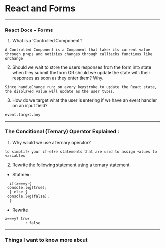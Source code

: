 # React and Forms 
***

### React Docs - Forms :

1. What is a ‘Controlled Component’?
```
A Controlled Component is a Component that takes its current value through props and notifies changes through callbacks functions like onChange
```
2. Should we wait to store the users responses from the form into state when they submit the form OR should we update the state with their responses as soon as they enter them? Why.

```
Since handleChange runs on every keystroke to update the React state, the displayed value will update as the user types.
```

3. How do we target what the user is entering if we have an event handler on an input field?

```
event.target.any
```
***

### The Conditional (Ternary) Operator Explained :

1. Why would we use a ternary operator?

```
to simplify your if-else statements that are used to assign values to variables
```

2. Rewrite the following statement using a ternary statement

* Statmen :
```
  if(x===y){
 console.log(true);
  } else {
 console.log(false);
  }
```

* Rewrite 

```
x===y? true
         : false

```
***
### Things I want to know more about


